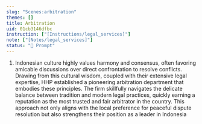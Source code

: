 ```yaml
---
slug: "Scenes:arbitration"
themes: []
title: Arbitration
uid: 01cb3146dfbc
instruction: ["[Instructions/legal_services]"]
note: ["[Notes/legal_services]"]
status: "💬 Prompt"
---
```

1. Indonesian culture highly values harmony and consensus, often favoring amicable discussions over direct confrontation to resolve conflicts. Drawing from this cultural wisdom, coupled with their extensive legal expertise, HHP established a pioneering arbitration department that embodies these principles. The firm skillfully navigates the delicate balance between tradition and modern legal practices, quickly earning a reputation as the most trusted and fair arbitrator in the country. This approach not only aligns with the local preference for peaceful dispute resolution but also strengthens their position as a leader in Indonesia
